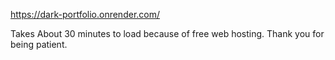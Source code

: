 https://dark-portfolio.onrender.com/

Takes About 30 minutes to load because of free web hosting. Thank you for being patient.
